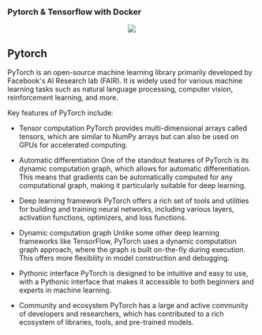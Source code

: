 ### Pytorch & Tensorflow with Docker

<div align="center">
  <img src="https://miro.medium.com/v2/resize:fit:1200/1*4br4WmxNo0jkcsY796jGDQ.jpeg">
</div>

## Pytorch

PyTorch is an open-source machine learning library primarily developed by Facebook's AI Research lab (FAIR). It is widely used for various machine learning tasks such as natural language processing, computer vision, reinforcement learning, and more.

Key features of PyTorch include:

* Tensor computation
PyTorch provides multi-dimensional arrays called tensors, which are similar to NumPy arrays but can also be used on GPUs for accelerated computing.

* Automatic differentiation
One of the standout features of PyTorch is its dynamic computation graph, which allows for automatic differentiation. This means that gradients can be automatically computed for any computational graph, making it particularly suitable for deep learning.

* Deep learning framework 
PyTorch offers a rich set of tools and utilities for building and training neural networks, including various layers, activation functions, optimizers, and loss functions.

* Dynamic computation graph 
Unlike some other deep learning frameworks like TensorFlow, PyTorch uses a dynamic computation graph approach, where the graph is built on-the-fly during execution. This offers more flexibility in model construction and debugging.

* Pythonic interface
PyTorch is designed to be intuitive and easy to use, with a Pythonic interface that makes it accessible to both beginners and experts in machine learning.

* Community and ecosystem
PyTorch has a large and active community of developers and researchers, which has contributed to a rich ecosystem of libraries, tools, and pre-trained models.


